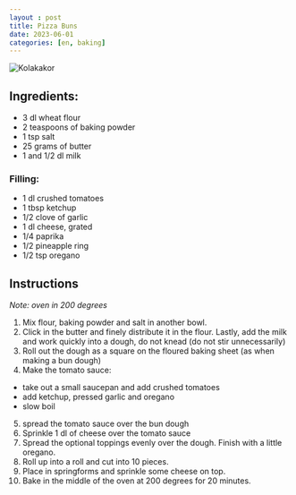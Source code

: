 ```yaml
---
layout : post
title: Pizza Buns
date: 2023-06-01
categories: [en, baking]
---
```


![Kolakakor](/what-to-eat/images/pizza-buns.jpg)

## Ingredients:
- 3 dl wheat flour
- 2 teaspoons of baking powder
- 1 tsp salt
- 25 grams of butter
- 1 and 1/2 dl milk

### Filling:
- 1 dl crushed tomatoes
- 1 tbsp ketchup
- 1/2 clove of garlic
- 1 dl cheese, grated
- 1/4 paprika
- 1/2 pineapple ring
- 1/2 tsp oregano

## Instructions
_Note: oven in 200 degrees_

1. Mix flour, baking powder and salt in another bowl.
2. Click in the butter and finely distribute it in the flour. Lastly, add the milk and work quickly into a dough, do not knead (do not stir unnecessarily)
3. Roll out the dough as a square on the floured baking sheet (as when making a bun dough)
4. Make the tomato sauce:
- take out a small saucepan and add crushed tomatoes
- add ketchup, pressed garlic and oregano
- slow boil
5. spread the tomato sauce over the bun dough
6. Sprinkle 1 dl of cheese over the tomato sauce
7. Spread the optional toppings evenly over the dough. Finish with a little oregano.
8. Roll up into a roll and cut into 10 pieces.
9. Place in springforms and sprinkle some cheese on top.
10. Bake in the middle of the oven at 200 degrees for 20 minutes.